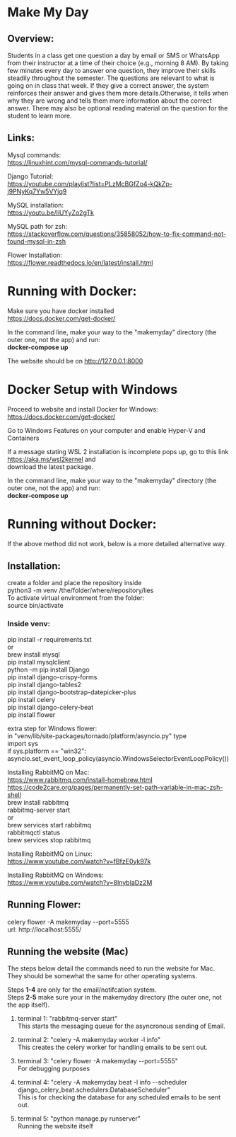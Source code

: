 # Make My Day   
  
## Overview:  
  
Students in a class get one question a day by email or SMS or WhatsApp from their instructor at a time of their choice (e.g., morning 8 AM). By taking few minutes every day to answer one question, they improve their skills steadily throughout the semester. The questions are relevant to what is going on in class that week. If they give a correct answer, the system reinforces their answer and gives them more details.Otherwise, it tells when why they are wrong and tells them more information about the correct answer. There may also be optional reading material on the question for the student to learn more.  
  
## Links:  
  
Mysql commands:  
https://linuxhint.com/mysql-commands-tutorial/  
  
Django Tutorial:    
https://youtube.com/playlist?list=PLzMcBGfZo4-kQkZp-j9PNyKq7Yw5VYjq9  
  
MySQL installation:  
https://youtu.be/IiUYyZo2gTk  
  
MySQL path for zsh:  
https://stackoverflow.com/questions/35858052/how-to-fix-command-not-found-mysql-in-zsh  
  
Flower Installation:  
https://flower.readthedocs.io/en/latest/install.html    
  
# Running with Docker:  
  
Make sure you have docker installed  
https://docs.docker.com/get-docker/  
  
In the command line, make your way to the "makemyday" directory (the outer one, not the app) and run:  
**docker-compose up**  
  
The website should be on http://127.0.0.1:8000  
  
# Docker Setup with Windows  
Proceed to website and install Docker for Windows: https://docs.docker.com/get-docker/  
  
Go to Windows Features on your computer and enable Hyper-V and Containers  
  
If a message stating WSL 2 installation is incomplete pops up, go to this link https://aka.ms/wsl2kernel and  
download the latest package.   
  
In the command line, make your way to the "makemyday" directory (the outer one, not the app) and run:  
**docker-compose up**  
  
   
# Running without Docker:  
  
If the above method did not work, below is a more detailed alternative way.  
  
## Installation:  
  
create a folder and place the repository inside  
python3 -m venv /the/folder/where/repository/lies  
To activate virtual environment from the folder:  
source bin/activate  
  
### Inside venv:  
  
pip install -r requirements.txt  
or   
brew install mysql  
pip install mysqlclient  
python -m pip install Django  
pip install django-crispy-forms  
pip install django-tables2  
pip install django-bootstrap-datepicker-plus  
pip install celery  
pip install django-celery-beat  
pip install flower  
  
extra step for Windows flower:  
in "venv/lib/site-packages/tornado/platform/asyncio.py" type  
import sys  
if sys.platform == "win32":  
    asyncio.set_event_loop_policy(asyncio.WindowsSelectorEventLoopPolicy())  
  
  
Installing RabbitMQ on Mac:  
https://www.rabbitmq.com/install-homebrew.html  
https://code2care.org/pages/permanently-set-path-variable-in-mac-zsh-shell  
brew install rabbitmq  
rabbitmq-server start  
or  
brew services start rabbitmq  
rabbitmqctl status  
brew services stop rabbitmq  
  
Installing RabbitMQ on Linux:  
https://www.youtube.com/watch?v=fBfzE0yk97k  
  
Installing RabbitMQ on Windows:  
https://www.youtube.com/watch?v=8lnybIaDz2M  
  
## Running Flower:  
  
celery flower -A makemyday --port=5555  
url: http://localhost:5555/  
  
## Running the website (Mac)  
  
The steps below detail the commands need to run the website for Mac. They should be somewhat the same for other operating systems.  
  
Steps **1-4** are only for the email/notifcation system.  
Steps **2-5** make sure your in the makemyday directory (the outer one, not the app itself).  
  
1. terminal 1: "rabbitmq-server start"  
This starts the messaging queue for the asyncronous sending of Email.
  
2. terminal 2: "celery -A makemyday worker -l info"  
This creates the celery worker for handling emails to be sent out.  
  
3. terminal 3: "celery flower -A makemyday --port=5555"  
For debugging purposes  
  
4. terminal 4: "celery -A makemyday beat -l info --scheduler django_celery_beat.schedulers:DatabaseScheduler"  
This is for checking the database for any scheduled emails to be sent out.  
  
5. terminal 5: "python manage.py runserver"  
Running the website itself  


